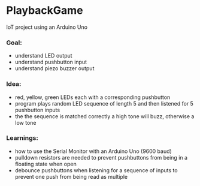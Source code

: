 # PlaybackGame
IoT project using an Arduino Uno

### Goal:
* understand LED output
* understand pushbutton input
* understand piezo buzzer output

### Idea:
* red, yellow, green LEDs each with a corresponding pushbutton
* program plays random LED sequence of length 5 and then listened for 5 pushbutton inputs
* the the sequence is matched correctly a high tone will buzz, otherwise a low tone


### Learnings:
* how to use the Serial Monitor with an Arduino Uno (9600 baud)
* pulldown resistors are needed to prevent pushbuttons from being in a floating state when open
* debounce pushbuttons when listening for a sequence of inputs to prevent one push from being read as multiple 

